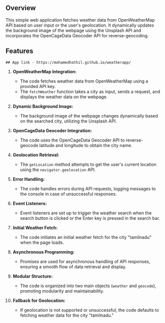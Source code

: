 ## Overview

This simple web application fetches weather data from OpenWeatherMap API based on user input or the user's geolocation. It dynamically updates the background image of the webpage using the Unsplash API and incorporates the OpenCageData Geocoder API for reverse-geocoding.

## Features
    ## App link - https://mohamedhathil.github.io/weatherapp/
1. **OpenWeatherMap Integration:**
   - The code fetches weather data from OpenWeatherMap using a provided API key.
   - The `fetchWeather` function takes a city as input, sends a request, and displays the weather data on the webpage.

2. **Dynamic Background Image:**
   - The background image of the webpage changes dynamically based on the searched city, utilizing the Unsplash API.

3. **OpenCageData Geocoder Integration:**
   - The code uses the OpenCageData Geocoder API to reverse-geocode latitude and longitude to obtain the city name.

4. **Geolocation Retrieval:**
   - The `getLocation` method attempts to get the user's current location using the `navigator.geolocation` API.

5. **Error Handling:**
   - The code handles errors during API requests, logging messages to the console in case of unsuccessful responses.

6. **Event Listeners:**
   - Event listeners are set up to trigger the weather search when the search button is clicked or the Enter key is pressed in the search bar.

7. **Initial Weather Fetch:**
   - The code initiates an initial weather fetch for the city "tamilnadu" when the page loads.

8. **Asynchronous Programming:**
   - Promises are used for asynchronous handling of API responses, ensuring a smooth flow of data retrieval and display.

9. **Modular Structure:**
   - The code is organized into two main objects (`weather` and `geocode`), promoting modularity and maintainability.

10. **Fallback for Geolocation:**
    - If geolocation is not supported or unsuccessful, the code defaults to fetching weather data for the city "tamilnadu."
